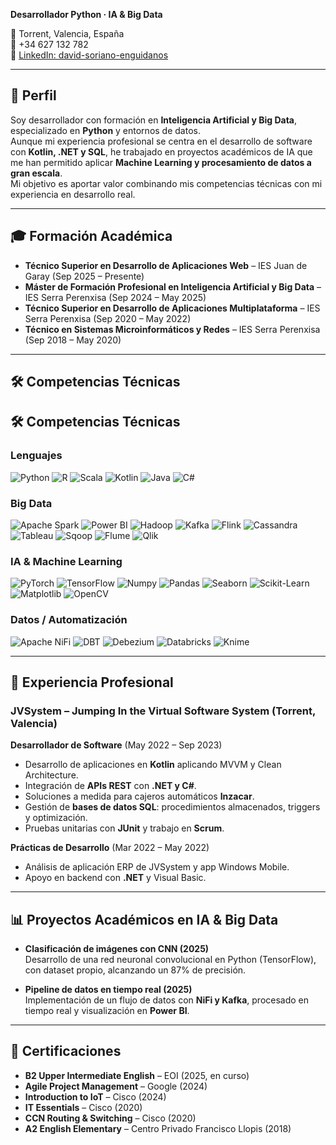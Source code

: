 **Desarrollador Python · IA & Big Data**  

📍 Torrent, Valencia, España  
📱 +34 627 132 782  
🔗 [LinkedIn: david-soriano-enguidanos](https://www.linkedin.com/in/david-soriano-enguidanos/)  

---

## 👤 Perfil
Soy desarrollador con formación en **Inteligencia Artificial y Big Data**, especializado en **Python** y entornos de datos.  
Aunque mi experiencia profesional se centra en el desarrollo de software con **Kotlin, .NET y SQL**, he trabajado en proyectos académicos de IA que me han permitido aplicar **Machine Learning y procesamiento de datos a gran escala**.  
Mi objetivo es aportar valor combinando mis competencias técnicas con mi experiencia en desarrollo real.  

---

## 🎓 Formación Académica
- **Técnico Superior en Desarrollo de Aplicaciones Web** – IES Juan de Garay (Sep 2025 – Presente)  
- **Máster de Formación Profesional en Inteligencia Artificial y Big Data** – IES Serra Perenxisa (Sep 2024 – May 2025)  
- **Técnico Superior en Desarrollo de Aplicaciones Multiplataforma** – IES Serra Perenxisa (Sep 2020 – May 2022)  
- **Técnico en Sistemas Microinformáticos y Redes** – IES Serra Perenxisa (Sep 2018 – May 2020)  

---

## 🛠️ Competencias Técnicas

## 🛠️ Competencias Técnicas

### Lenguajes
![Python](https://img.shields.io/badge/Python-3776AB?style=for-the-badge&logo=python&logoColor=white)
![R](https://img.shields.io/badge/R-276DC3?style=for-the-badge&logo=r&logoColor=white)
![Scala](https://img.shields.io/badge/Scala-DC322F?style=for-the-badge&logo=scala&logoColor=white)
![Kotlin](https://img.shields.io/badge/Kotlin-7F52FF?style=for-the-badge&logo=kotlin&logoColor=white)
![Java](https://img.shields.io/badge/Java-007396?style=for-the-badge&logo=openjdk&logoColor=white)
![C#](https://img.shields.io/badge/C%23-239120?style=for-the-badge&logo=c-sharp&logoColor=white)

### Big Data
![Apache Spark](https://img.shields.io/badge/Apache_Spark-E25A1C?style=for-the-badge&logo=apachespark&logoColor=white)
![Power BI](https://img.shields.io/badge/Power_BI-F2C811?style=for-the-badge&logo=powerbi&logoColor=black)
![Hadoop](https://img.shields.io/badge/Hadoop-FFDB4D?style=for-the-badge&logo=apachehadoop&logoColor=black)
![Kafka](https://img.shields.io/badge/Apache_Kafka-231F20?style=for-the-badge&logo=apachekafka&logoColor=white)
![Flink](https://img.shields.io/badge/Apache_Flink-E6526F?style=for-the-badge&logo=apacheflink&logoColor=white)
![Cassandra](https://img.shields.io/badge/Cassandra-1287B1?style=for-the-badge&logo=apachecassandra&logoColor=white)
![Tableau](https://img.shields.io/badge/Tableau-E97627?style=for-the-badge&logo=tableau&logoColor=white)
![Sqoop](https://img.shields.io/badge/Apache_Sqoop-8A2BE2?style=for-the-badge&logo=apache&logoColor=white)
![Flume](https://img.shields.io/badge/Apache_Flume-FF4500?style=for-the-badge&logo=apache&logoColor=white)
![Qlik](https://img.shields.io/badge/Qlik-009848?style=for-the-badge&logo=qlik&logoColor=white)

### IA & Machine Learning
![PyTorch](https://img.shields.io/badge/PyTorch-EE4C2C?style=for-the-badge&logo=pytorch&logoColor=white)
![TensorFlow](https://img.shields.io/badge/TensorFlow-FF6F00?style=for-the-badge&logo=tensorflow&logoColor=white)
![Numpy](https://img.shields.io/badge/NumPy-013243?style=for-the-badge&logo=numpy&logoColor=white)
![Pandas](https://img.shields.io/badge/Pandas-150458?style=for-the-badge&logo=pandas&logoColor=white)
![Seaborn](https://img.shields.io/badge/Seaborn-3776AB?style=for-the-badge&logo=python&logoColor=white)
![Scikit-Learn](https://img.shields.io/badge/Scikit--Learn-F7931E?style=for-the-badge&logo=scikitlearn&logoColor=white)
![Matplotlib](https://img.shields.io/badge/Matplotlib-11557C?style=for-the-badge&logo=plotly&logoColor=white)
![OpenCV](https://img.shields.io/badge/OpenCV-5C3EE8?style=for-the-badge&logo=opencv&logoColor=white)

### Datos / Automatización
![Apache NiFi](https://img.shields.io/badge/Apache_NiFi-4479A1?style=for-the-badge&logo=apache&logoColor=white)
![DBT](https://img.shields.io/badge/DBT-FF694B?style=for-the-badge&logo=dbt&logoColor=white)
![Debezium](https://img.shields.io/badge/Debezium-CC0000?style=for-the-badge&logo=debezium&logoColor=white)
![Databricks](https://img.shields.io/badge/Databricks-FF3621?style=for-the-badge&logo=databricks&logoColor=white)
![Knime](https://img.shields.io/badge/KNIME-FDDC00?style=for-the-badge&logo=knime&logoColor=black)


---

## 💼 Experiencia Profesional

### JVSystem – Jumping In the Virtual Software System (Torrent, Valencia)  
**Desarrollador de Software** (May 2022 – Sep 2023)  
- Desarrollo de aplicaciones en **Kotlin** aplicando MVVM y Clean Architecture.  
- Integración de **APIs REST** con **.NET y C#**.  
- Soluciones a medida para cajeros automáticos **Inzacar**.  
- Gestión de **bases de datos SQL**: procedimientos almacenados, triggers y optimización.  
- Pruebas unitarias con **JUnit** y trabajo en **Scrum**.  

**Prácticas de Desarrollo** (Mar 2022 – May 2022)  
- Análisis de aplicación ERP de JVSystem y app Windows Mobile.  
- Apoyo en backend con **.NET** y Visual Basic.  

---

## 📊 Proyectos Académicos en IA & Big Data
- **Clasificación de imágenes con CNN (2025)**  
  Desarrollo de una red neuronal convolucional en Python (TensorFlow), con dataset propio, alcanzando un 87% de precisión.  

- **Pipeline de datos en tiempo real (2025)**  
  Implementación de un flujo de datos con **NiFi y Kafka**, procesado en tiempo real y visualización en **Power BI**.  

---

## 📜 Certificaciones
- **B2 Upper Intermediate English** – EOI (2025, en curso)  
- **Agile Project Management** – Google (2024)  
- **Introduction to IoT** – Cisco (2024)  
- **IT Essentials** – Cisco (2020)  
- **CCN Routing & Switching** – Cisco (2020)  
- **A2 English Elementary** – Centro Privado Francisco Llopis (2018)  
